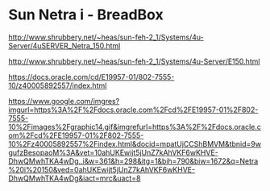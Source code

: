 # Sun Netra i - BreadBox

http://www.shrubbery.net/~heas/sun-feh-2_1/Systems/4u-Server/4uSERVER_Netra_150.html

http://www.shrubbery.net/~heas/sun-feh-2_1/Systems/4u-Server/E150.html

https://docs.oracle.com/cd/E19957-01/802-7555-10/z40005892557/index.html

https://www.google.com/imgres?imgurl=https%3A%2F%2Fdocs.oracle.com%2Fcd%2FE19957-01%2F802-7555-10%2Fimages%2Fgraphic14.gif&imgrefurl=https%3A%2F%2Fdocs.oracle.com%2Fcd%2FE19957-01%2F802-7555-10%2Fz40005892557%2Findex.html&docid=mpatUjCCShBMVM&tbnid=9wgufzBesopaoM%3A&vet=10ahUKEwijt5jUnZ7kAhVKF6wKHVE-DhwQMwhTKA4wDg..i&w=361&h=298&itg=1&bih=790&biw=1672&q=Netra%20i%20150&ved=0ahUKEwijt5jUnZ7kAhVKF6wKHVE-DhwQMwhTKA4wDg&iact=mrc&uact=8
